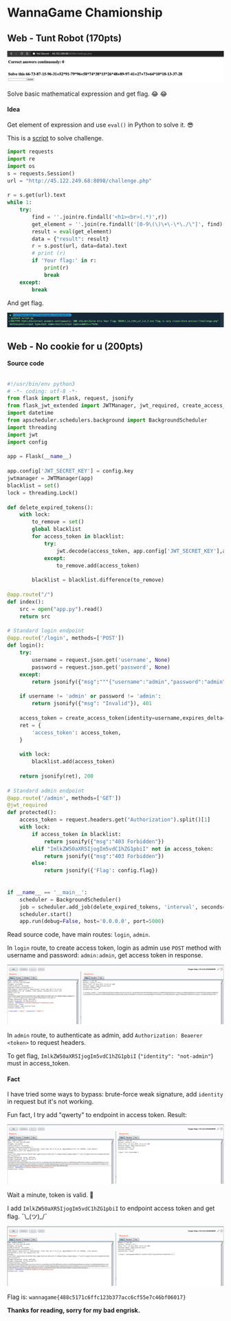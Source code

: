 # WannaGame Chamionship

## Web - Tunt Robot (170pts)

![Image](https://github.com/n9uyen/ctf/blob/master/wannagame_Championship_UIT/1.png)

Solve basic mathematical expression and get flag. :joy: :joy:

#### Idea

Get element of expression and use `eval()` in Python to solve it. :sunglasses:

This is a [script](https://github.com/n9uyen/ctf/blob/master/wannagame_Championship_UIT/script.py) to solve challenge.

```python
import requests
import re
import os
s = requests.Session()
url = "http://45.122.249.68:8098/challenge.php"

r = s.get(url).text
while 1:
    try:
        find = ''.join(re.findall('<h1><br>(.*)',r))
        get_element = ''.join(re.findall('[0-9\(\)\+\-\*\./\"]', find)[:-5]) # Get number expressions
        result = eval(get_element)
        data = {"result": result}
        r = s.post(url, data=data).text
        # print (r)
        if 'Your flag:' in r:
            print(r)
            break
    except:
        break
```

And get flag.

![Image](https://github.com/n9uyen/ctf/blob/master/wannagame_Championship_UIT/2.png)

## Web - No cookie for u (200pts)

__Source code__

```python

#!/usr/bin/env python3
# -*- coding: utf-8 -*-
from flask import Flask, request, jsonify
from flask_jwt_extended import JWTManager, jwt_required, create_access_token, decode_token
import datetime
from apscheduler.schedulers.background import BackgroundScheduler
import threading
import jwt
import config

app = Flask(__name__)
 
app.config['JWT_SECRET_KEY'] = config.key
jwtmanager = JWTManager(app)
blacklist = set()
lock = threading.Lock()
 
def delete_expired_tokens():
    with lock:
        to_remove = set()
        global blacklist
        for access_token in blacklist:
            try:
                jwt.decode(access_token, app.config['JWT_SECRET_KEY'],algorithm='HS256')
            except:
                to_remove.add(access_token)
       
        blacklist = blacklist.difference(to_remove)
 
@app.route("/")
def index():
    src = open("app.py").read()
    return src
 
# Standard login endpoint
@app.route('/login', methods=['POST'])
def login():
    try:
        username = request.json.get('username', None)
        password = request.json.get('password', None)
    except:
        return jsonify({"msg":"""{"username":"admin","password":"admin"}"""}), 400
 
    if username != 'admin' or password != 'admin':
        return jsonify({"msg": "Invalid"}), 401
 
    access_token = create_access_token(identity=username,expires_delta=datetime.timedelta(minutes=3))
    ret = {
        'access_token': access_token,
    }
   
    with lock:
        blacklist.add(access_token)
 
    return jsonify(ret), 200
 
# Standard admin endpoint
@app.route('/admin', methods=['GET'])
@jwt_required
def protected():
    access_token = request.headers.get("Authorization").split()[1]
    with lock:
        if access_token in blacklist:
            return jsonify({"msg":"403 Forbidden"})
        elif "ImlkZW50aXR5IjogIm5vdC1hZG1pbiI" not in access_token:
            return jsonify({"msg":"403 Forbidden"})
        else:
            return jsonify({'Flag': config.flag})
 
 
if __name__ == '__main__':
    scheduler = BackgroundScheduler()
    job = scheduler.add_job(delete_expired_tokens, 'interval', seconds=10)
    scheduler.start()
    app.run(debug=False, host='0.0.0.0', port=5000)

```
Read source code, have main routes: `login`, `admin`.

In `login` route, to create access token, login as admin use `POST` method with username and password: `admin:admin`, get access token in response.

![Image](https://github.com/n9uyen/ctf/blob/master/wannagame_Championship_UIT/3.png)

In `admin` route, to authenticate as admin, add `Authorization: Beaerer <token>` to request headers.

To get flag, `ImlkZW50aXR5IjogIm5vdC1hZG1pbiI` (`"identity": "not-admin"`) must in access_token.

#### Fact

I have tried some ways to bypass: brute-force weak signature, add `identity` in request but it's not working.

Fun fact, I try add "qwerty" to endpoint in access token.
Result:

![Image](https://github.com/n9uyen/ctf/blob/master/wannagame_Championship_UIT/4.png)

Wait a minute, token is valid. :thinking:

I add `ImlkZW50aXR5IjogIm5vdC1hZG1pbiI` to endpoint access token and get flag. ¯\\\_(ツ)\_/¯ 

![Image](https://github.com/n9uyen/ctf/blob/master/wannagame_Championship_UIT/5.png)

Flag is: `wannagame{488c5171c6ffc123b377acc6cf55e7c46bf06017}`

__Thanks for reading, sorry for my bad engrisk.__
